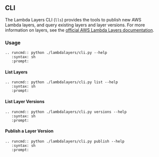 ## CLI

The Lambda Layers CLI (`lls`) provides the tools to publish new AWS Lambda layers, and query existing layers and layer versions.
For more information on layers, see the [official AWS Lambda Layers documentation](https://docs.aws.amazon.com/lambda/latest/dg/configuration-layers.html).

### Usage

```eval_rst
.. runcmd:: python ./lambdalayers/cli.py --help
   :syntax: sh
   :prompt:
```

#### List Layers

```eval_rst
.. runcmd:: python ./lambdalayers/cli.py list --help
   :syntax: sh
   :prompt:
```

#### List Layer Versions

```eval_rst
.. runcmd:: python ./lambdalayers/cli.py versions --help
   :syntax: sh
   :prompt:
```

#### Publish a Layer Version

```eval_rst
.. runcmd:: python ./lambdalayers/cli.py publish --help
   :syntax: sh
   :prompt:
```
